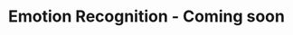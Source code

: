 ---
title: "Emotion Recognition - Coming soon"
collection: academic_projects
permalink: /academic_projects/emotion_recognition
author_profile: true
---